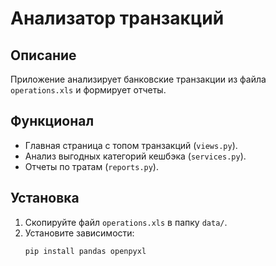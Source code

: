 # Анализатор транзакций

## Описание
Приложение анализирует банковские транзакции из файла `operations.xls` и формирует отчеты.

## Функционал
- Главная страница с топом транзакций (`views.py`).
- Анализ выгодных категорий кешбэка (`services.py`).
- Отчеты по тратам (`reports.py`).

## Установка
1. Скопируйте файл `operations.xls` в папку `data/`.
2. Установите зависимости:
   ```bash
   pip install pandas openpyxl
   